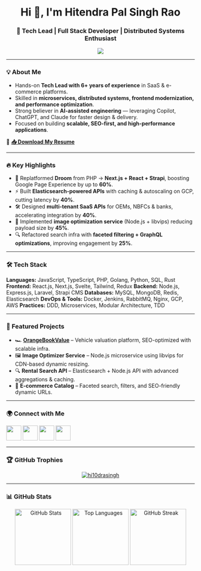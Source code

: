 <h1 align="center">Hi 👋, I'm Hitendra Pal Singh Rao</h1>
<h3 align="center">🚀 Tech Lead | Full Stack Developer | Distributed Systems Enthusiast</h3>

<p align="center">
  <a href="https://komarev.com/ghpvc/?username=hi10drasingh">
    <img src="https://komarev.com/ghpvc/?username=hi10drasingh&label=Profile%20views&color=0e75b6&style=flat" />
  </a>
</p>

---

### 💡 About Me
- Hands-on **Tech Lead with 6+ years of experience** in SaaS & e-commerce platforms.
- Skilled in **microservices, distributed systems, frontend modernization, and performance optimization**.
- Strong believer in **AI-assisted engineering** — leveraging Copilot, ChatGPT, and Claude for faster design & delivery.
- Focused on building **scalable, SEO-first, and high-performance applications**.

📄 **[📥 Download My Resume](https://drive.google.com/file/d/11DkTiRHvngYC52LEJN18I_bh0_ZUn8PA/view)**

---

### 🔥 Key Highlights
- 🚀 Replatformed **Droom** from PHP → **Next.js + React + Strapi**, boosting Google Page Experience by up to **60%**.
- ⚡ Built **Elasticsearch-powered APIs** with caching & autoscaling on GCP, cutting latency by **40%**.
- 🛠️ Designed **multi-tenant SaaS APIs** for OEMs, NBFCs & banks, accelerating integration by **40%**.
- 📸 Implemented **image optimization service** (Node.js + libvips) reducing payload size by **45%**.
- 🔍 Refactored search infra with **faceted filtering + GraphQL optimizations**, improving engagement by **25%**.

---

### 🛠 Tech Stack
**Languages:** JavaScript, TypeScript, PHP, Golang, Python, SQL, Rust
**Frontend:** React.js, Next.js, Svelte, Tailwind, Redux
**Backend:** Node.js, Express.js, Laravel, Strapi CMS
**Databases:** MySQL, MongoDB, Redis, Elasticsearch
**DevOps & Tools:** Docker, Jenkins, RabbitMQ, Nginx, GCP, AWS
**Practices:** DDD, Microservices, Modular Architecture, TDD

---

### 📂 Featured Projects
- 🏎 **[OrangeBookValue](https://orangebookvalue.com/)** – Vehicle valuation platform, SEO-optimized with scalable infra.
- 🖼 **Image Optimizer Service** – Node.js microservice using libvips for CDN-based dynamic resizing.
- 🔍 **Rental Search API** – Elasticsearch + Node.js API with advanced aggregations & caching.
- 🛒 **E-commerce Catalog** – Faceted search, filters, and SEO-friendly dynamic URLs.

---

### 🌍 Connect with Me
<p align="left">
<a href="https://linkedin.com/in/hi10dra-singh"><img src="https://skillicons.dev/icons?i=linkedin" height="40"/></a>
<a href="https://twitter.com/hi10dra_singh"><img src="https://skillicons.dev/icons?i=twitter" height="40"/></a>
<a href="https://leetcode.com/u/Hi10dra/"><img src="https://skills.syvixor.com/api/icons?i=leetcode" height="40"/></a>
<a href="https://github.com/hi10drasingh"><img src="https://skillicons.dev/icons?i=github" height="40"/></a>
</p>

---

### 🏆 GitHub Trophies
<p align="center">
  <a href="https://github.com/ryo-ma/github-profile-trophy">
    <img src="https://github-profile-trophy.vercel.app/?username=hi10drasingh&rank=-?,-C&margin-w=15&theme=onedark" alt="hi10drasingh" />
  </a>
</p>

---

### 📊 GitHub Stats
<p align="center">
  <img height="150" src="https://github-readme-stats-hi10drasingh.vercel.app/api?username=hi10drasingh&show_icons=true&locale=en&hide=stars" alt="GitHub Stats" />
  <img height="150" src="https://github-readme-stats-hi10drasingh.vercel.app/api/top-langs?username=hi10drasingh&layout=compact" alt="Top Languages" />
  <img height="150" src="https://github-readme-streak-stats.herokuapp.com/?user=hi10drasingh" alt="GitHub Streak" />
</p>
